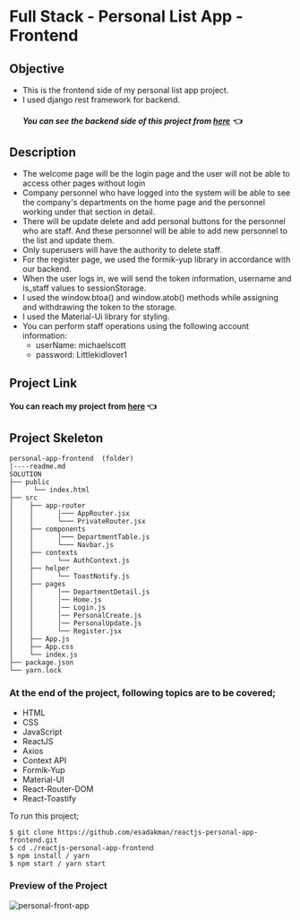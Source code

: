 # Full Stack - Personal List App - Frontend

## Objective

- This is the frontend side of my personal list app project.
- I used django rest framework for backend.
  ##### You can see the backend side of this project from [here](https://github.com/esadakman/django-personal-app-backend) 👈

## Description

- The welcome page will be the login page and the user will not be able to access other pages without login
- Company personnel who have logged into the system will be able to see the company's departments on the home page and the personnel working under that section in detail.
- There will be update delete and add personal buttons for the personnel who are staff. And these personnel will be able to add new personnel to the list and update them.
- Only superusers will have the authority to delete staff.
- For the register page, we used the formik-yup library in accordance with our backend.
- When the user logs in, we will send the token information, username and is_staff values to sessionStorage.
- I used the window.btoa() and window.atob() methods while assigning and withdrawing the token to the storage.
- I used the Material-Ui library for styling.
- You can perform staff operations using the following account information:
  - userName: michaelscott
  - password: Littlekidlover1

## Project Link

#### You can reach my project from [here](https://fullstack-personal-app.netlify.app/) 👈

## Project Skeleton

```
personal-app-frontend  (folder)
|----readme.md
SOLUTION
├── public
│     └── index.html
├── src
│    ├── app-router
│    │      │─── AppRouter.jsx
│    │      └─── PrivateRouter.jsx
│    ├── components
│    │      │─── DepartmentTable.js
│    │      └─── Navbar.js
│    ├── contexts
│    │      └── AuthContext.js
│    ├── helper
│    │      └── ToastNotify.js
│    ├── pages
│    │      │── DepartmentDetail.js
│    │      │── Home.js
│    │      │── Login.js
│    │      │── PersonalCreate.js
│    │      │── PersonalUpdate.js
│    │      └── Register.jsx
│    ├── App.js
│    ├── App.css
│    └── index.js
├── package.json
└── yarn.lock
```

### At the end of the project, following topics are to be covered;

- HTML
- CSS
- JavaScript
- ReactJS
- Axios
- Context API
- Formik-Yup
- Material-UI
- React-Router-DOM
- React-Toastify

To run this project;

```
$ git clone https://github.com/esadakman/reactjs-personal-app-frontend.git
$ cd ./reactjs-personal-app-frontend
$ npm install / yarn
$ npm start / yarn start
```

### Preview of the Project

![personal-front-app](https://user-images.githubusercontent.com/98649983/196004677-81a32ccf-b45c-497a-87fd-1d9a864fcf0c.gif)

